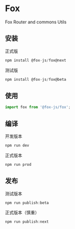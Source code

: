 # Fox

Fox Router and commons Utils

## 安装

正式版

```js
npm install @fox-js/fox@next
```

测试版

```js
npm install @fox-js/fox@beta
```

## 使用

```js
import fox from '@fox-js/fox';
```

## 编译

开发版本

```js
npm run dev
```

正式版本

```js
npm run prod
```

## 发布

测试版本

```js
npm run publish:beta
```

正式版本（慎重）

```js
npm run publish:next
```
